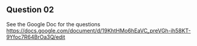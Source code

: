 ## Question 02

See the Google Doc for the questions
https://docs.google.com/document/d/19KhtHMo6hEaVC_preVGh-ih58KT-9Yfoc7R64BrOa3Q/edit

